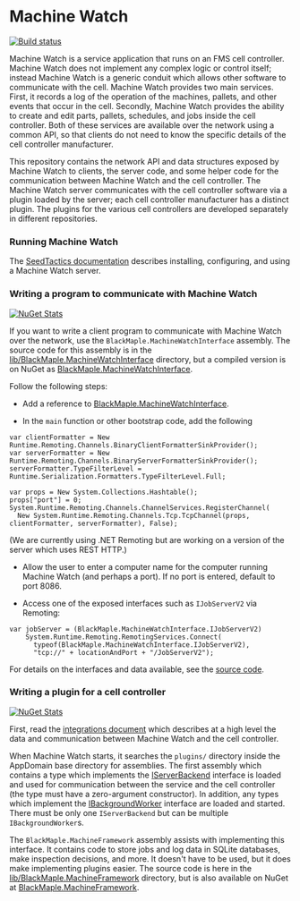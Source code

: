 # Machine Watch

[![Build status](https://ci.appveyor.com/api/projects/status/qhvrw56g6syoep9w?svg=true)](https://ci.appveyor.com/project/wuzzeb/machinewatch)

Machine Watch is a service application that runs on an FMS cell controller. Machine Watch does not
implement any complex logic or control itself; instead Machine Watch is a generic conduit which
allows other software to communicate with the cell. Machine Watch provides two main services.
First, it records a log of the operation of the machines, pallets, and other events that occur in
the cell. Secondly, Machine Watch provides the ability to create and edit parts, pallets, schedules,
and jobs inside the cell controller.  Both of these services are available over the network using
a common API, so that clients do not need to know the specific details of the cell controller manufacturer.

This repository contains the network API and data structures exposed by Machine Watch to clients,
the server code, and some helper code for the communication between Machine Watch and the cell controller.
The Machine Watch server communicates with the cell controller software via a plugin loaded by the server;
each cell controller manufacturer has a distinct plugin.  The plugins for the various cell controllers are
developed separately in different repositories.

### Running Machine Watch

The [SeedTactics documentation](https://www.seedtactics.com/guide/machine-watch) describes installing, configuring,
and using a Machine Watch server.

### Writing a program to communicate with Machine Watch

[![NuGet Stats](https://img.shields.io/nuget/v/BlackMaple.MachineWatchInterface.svg)](https://www.nuget.org/packages/BlackMaple.MachineWatchInterface)

If you want to write a client program to communicate with Machine Watch over the network, use the
`BlackMaple.MachineWatchInterface` assembly.  The source code for this assembly is in the
[lib/BlackMaple.MachineWatchInterface](https://bitbucket.org/blackmaple/machinewatch/src/tip/lib/BlackMaple.MachineWatchInterface/)
directory, but a compiled version is on NuGet as
[BlackMaple.MachineWatchInterface](https://www.nuget.org/packages/BlackMaple.MachineWatchInterface/).

Follow the following steps:

* Add a reference to [BlackMaple.MachineWatchInterface](https://www.nuget.org/packages/BlackMaple.MachineWatchInterface/).

* In the `main` function or other bootstrap code, add the following

~~~ {.csharp}
var clientFormatter = New Runtime.Remoting.Channels.BinaryClientFormatterSinkProvider();
var serverFormatter = New Runtime.Remoting.Channels.BinaryServerFormatterSinkProvider();
serverFormatter.TypeFilterLevel = Runtime.Serialization.Formatters.TypeFilterLevel.Full;

var props = New System.Collections.Hashtable();
props["port"] = 0;
System.Runtime.Remoting.Channels.ChannelServices.RegisterChannel(
  New System.Runtime.Remoting.Channels.Tcp.TcpChannel(props, clientFormatter, serverFormatter), False);
~~~

(We are currently using .NET Remoting but are working on a version of the server which uses REST HTTP.)

* Allow the user to enter a computer name for the computer running Machine Watch (and perhaps a port).
   If no port is entered, default to port 8086.

* Access one of the exposed interfaces such as `IJobServerV2` via Remoting:

~~~ {.csproj}
var jobServer = (BlackMaple.MachineWatchInterface.IJobServerV2)
    System.Runtime.Remoting.RemotingServices.Connect(
      typeof(BlackMaple.MachineWatchInterface.IJobServerV2),
      "tcp://" + locationAndPort + "/JobServerV2");
~~~

For details on the interfaces and data available, see the
[source code](https://bitbucket.org/blackmaple/machinewatch/src/tip/lib/BlackMaple.MachineWatchInterface/).

### Writing a plugin for a cell controller

[![NuGet Stats](https://img.shields.io/nuget/v/BlackMaple.MachineFramework.svg)](https://www.nuget.org/packages/BlackMaple.MachineFramework)

First, read the [integrations document](https://bitbucket.org/blackmaple/machinewatch/src/tip/integration.md) which
describes at a high level the data and communication between Machine Watch and the cell controller.

When Machine Watch starts, it searches the `plugins/` directory inside the AppDomain base directory for assemblies.
The first assembly which contains a type which implements the
[IServerBackend](https://bitbucket.org/blackmaple/machinewatch/src/tip/lib/BlackMaple.MachineFramework/BackendInterfaces.cs)
interface is loaded and used for communication between the service and the cell controller (the type must have a zero-argument constructor).
In addition, any types which implement the
[IBackgroundWorker](https://bitbucket.org/blackmaple/machinewatch/src/tip/lib/BlackMaple.MachineFramework/BackendInterfaces.cs) interface
are loaded and started.  There must be only one `IServerBackend` but can be multiple `IBackgroundWorker`s.

The `BlackMaple.MachineFramework` assembly assists with implementing this interface.  It contains code to store jobs and log data
in SQLite databases, make inspection decisions, and more.  It doesn't have to be used, but it does make implementing plugins easier.
The source code is here in the
[lib/BlackMaple.MachineFramework](https://bitbucket.org/blackmaple/machinewatch/src/tip/lib/BlackMaple.MachineFramework/)
directory, but is also available on NuGet at [BlackMaple.MachineFramework](https://www.nuget.org/packages/BlackMaple.MachineFramework/).
